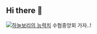 ## Hi there 👋

<!--
**skybory/skybory** is a ✨ _special_ ✨ repository because its `README.md` (this file) appears on your GitHub profile.

Here are some ideas to get you started:

- 🔭 I’m currently working on ...
- 🌱 I’m currently learning ...
- 👯 I’m looking to collaborate on ...
- 🤔 I’m looking for help with ...
- 💬 Ask me about ...
- 📫 How to reach me: ...
- 😄 Pronouns: ...
- ⚡ Fun fact: ...
-->
[![하늘보리의 능력치](https://github-readme-stats.vercel.app/api?username=skybory)](https://github.com/skybory/github-readme-stats)
수협중앙회 가자..!
